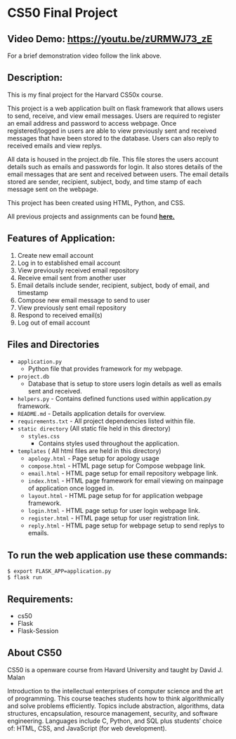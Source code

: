 # CS50 Final Project
## Video Demo:  <https://youtu.be/zURMWJ73_zE>
For a brief demonstration video follow the link above.
## Description:
This is my final project for the Harvard CS50x course.

This project is a web application built on flask framework that allows users to send, receive, and view email messages. Users are required to register an email address and password to access webpage. Once registered/logged in users are able to view previously sent and received messages that have been stored to the database. Users can also reply to received emails and view replys.

All data is housed in the project.db file. This file stores the users account details such as emails and passwords for login. It also stores details of the email messages that are sent and received between users. The email details stored are sender, recipient, subject, body, and time stamp of each message sent on the webpage.

This project has been created using HTML, Python, and CSS.

All previous projects and assignments can be found <b>[here.](https://github.com/GrahamStott18/CS50)</b>

## Features of Application:
1. Create new email account
2. Log in to established email account
3. View previously received email repository
4. Receive email sent from another user
5. Email details include sender, recipient, subject, body of email, and timestamp
6. Compose new email message to send to user
7. View previously sent email repository
8. Respond to received email(s)
9. Log out of email account

## Files and Directories
- `application.py`
    - Python file that provides framework for my webpage.
- `project.db`
    - Database that is setup to store users login details as well as emails sent and received.
- `helpers.py` - Contains defined functions used within application.py framework.
- `README.md` - Details application details for overview.
- `requirements.txt` - All project dependencies listed within file.
- `static directory` (All static file held in this directory)
    - `styles.css`
        - Contains styles used throughout the application.
- `templates` ( All html files are held in this directory)
    - `apology.html` - Page setup for apology usage
    - `compose.html` - HTML page setup for Compose webpage link.
    - `email.html` - HTML page setup for email repository webpage link.
    - `index.html` - HTML page framework for email viewing on mainpage of application once logged in.
    - `layout.html` - HTML page setup for for application webpage framework.
    - `login.html` - HTML page setup for user login webpage link.
    - `register.html` - HTML page setup for user registration link.
    - `reply.html` - HTML page setup for webpage setup to send replys to emails.

## To run the web application use these commands:
```
$ export FLASK_APP=application.py
$ flask run
```
## Requirements:
- cs50
- Flask
- Flask-Session

## About CS50
CS50 is a openware course from Havard University and taught by David J. Malan

Introduction to the intellectual enterprises of computer science and the art of programming. This course teaches students how to think algorithmically and solve problems efficiently. Topics include abstraction, algorithms, data structures, encapsulation, resource management, security, and software engineering. Languages include C, Python, and SQL plus students’ choice of: HTML, CSS, and JavaScript (for web development).
